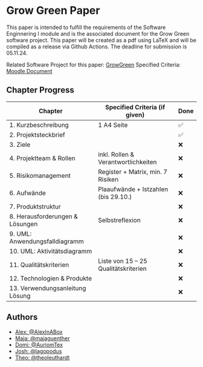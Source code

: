 # Grow Green Paper

This paper is intended to fulfill the requirements of the Software Enginnering I module and is the associated document 
for the Grow Green software project. 
This paper will be created as a pdf using LaTeX and will be compiled as a release via Github Actions. 
The deadline for submission is 05.11.24.

Related Software Project for this paper: [GrowGreen](https://github.com/AlexInABox/grow-green/)
Specified Criteria: [Moodle Document](https://moodle.hwr-berlin.de/pluginfile.php/4270794/mod_resource/content/0/Vorgabe%20Pr%C3%BCfungsleistungen%20SWE%20I%202024%20V1.1.pdf)

## Chapter Progress

| Chapter                         | Specified Criteria (if given)        | Done |
| ------------------------------- | ------------------------------------ | ---- |
| 1. Kurzbeschreibung             | 1 A4 Seite                           | ✅    |
| 2. Projektsteckbrief            |                                      | ✅    |
| 3. Ziele                        |                                      | ❌    |
| 4. Projektteam & Rollen         | inkl. Rollen & Verantwortlichkeiten  | ❌    |
| 5. Risikomanagement             | Register + Matrix, min. 7 Risiken    | ❌    |
| 6. Aufwände                     | Plaaufwände + Istzahlen (bis 29.10.) | ❌    |
| 7. Produktstruktur              |                                      | ❌    |
| 8. Herausforderungen & Lösungen | Selbstreflexion                      | ❌    |
| 9. UML: Anwendungsfalldiagramm  |                                      | ❌    |
| 10. UML: Aktivitätsdiagramm     |                                      | ❌    |
| 11. Qualitätskriterien          | Liste von 15 – 25 Qualitätskriterien | ❌    |
| 12. Technologien & Produkte     |                                      | ❌    |
| 13. Verwendungsanleitung Lösung |                                      | ❌    |

## Authors

- [Alex: @AlexInABox](https://github.com/AlexInABox)
- [Maja: @majaguenther](https://github.com/majaguenther)
- [Domi: @AuriomTex](https://github.com/AuriomTex)
- [Josh: @lagopodus](https://github.com/lagopodus)
- [Theo: @theoleuthardt](https://github.com/theoleuthardt)
